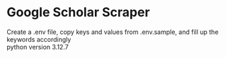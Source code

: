 # Google Scholar Scraper

Create a .env file, copy keys and values from .env.sample, and fill up the keywords accordingly
<br/> python version 3.12.7
